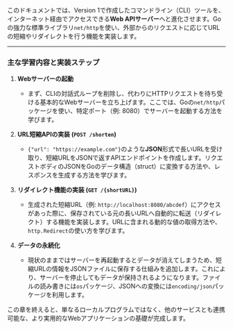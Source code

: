 このドキュメントでは、Version 1で作成したコマンドライン（CLI）ツールを、インターネット経由でアクセスできる**Web APIサーバー**へと進化させます。Goの強力な標準ライブラリ`net/http`を使い、外部からのリクエストに応じてURLの短縮やリダイレクトを行う機能を実装します。

---

### 主な学習内容と実装ステップ

1. **Webサーバーの起動**
    
    - まず、CLIの対話式ループを削除し、代わりにHTTPリクエストを待ち受ける基本的なWebサーバーを立ち上げます。ここでは、Goの`net/http`パッケージを使い、特定ポート（例: 8080）でサーバーを起動する方法を学びます。
        
2. **URL短縮APIの実装 (`POST /shorten`)**
    
    - `{"url": "https://example.com"}`のような**JSON**形式で長いURLを受け取り、短縮URLをJSONで返すAPIエンドポイントを作成します。リクエストボディのJSONをGoのデータ構造（struct）に変換する方法や、レスポンスを生成する方法を学びます。
        
3. **リダイレクト機能の実装 (`GET /{shortURL}`)**
    
    - 生成された短縮URL（例: `http://localhost:8080/abcdef`）にアクセスがあった際に、保存されている元の長いURLへ自動的に転送（リダイレクト）する機能を実装します。URLに含まれる動的な値の取得方法や、`http.Redirect`の使い方を学びます。
        
4. **データの永続化**
    
    - 現状のままではサーバーを再起動するとデータが消えてしまうため、短縮URLの情報をJSONファイルに保存する仕組みを追加します。これにより、サーバーを停止してもデータが保持されるようになります。ファイルの読み書きには`os`パッケージ、JSONへの変換には`encoding/json`パッケージを利用します。
        

この章を終えると、単なるローカルプログラムではなく、他のサービスとも連携可能な、より実用的なWebアプリケーションの基礎が完成します。